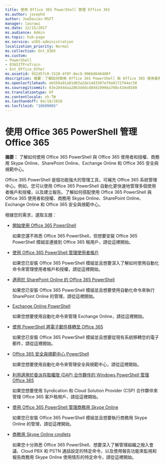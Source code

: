 ```yaml
---
title: 使用 Office 365 PowerShell 管理 Office 365
ms.author: josephd
author: JoeDavies-MSFT
manager: laurawi
ms.date: 12/15/2017
ms.audience: Admin
ms.topic: hub-page
ms.service: o365-administration
localization_priority: Normal
ms.collection: Ent_O365
ms.custom:
- PowerShell
- O365ITProTrain
- Ent_Office_Other
ms.assetid: 932d57c0-1520-4f0f-8ec9-9966d646480f
description: 摘要：了解如何使用 Office 365 PowerShell 與 Office 365 使用者和授權、商務用 Skype Online、SharePoint Online、Exchange Online 和 Office 365 安全與規範中心。
ms.openlocfilehash: eb5b9a91a81d03a2de14d3507ef9a9172f44ec58
ms.sourcegitcommit: 63e2844daa2863dddcd84819966a708c434e8580
ms.translationtype: HT
ms.contentlocale: zh-TW
ms.lasthandoff: 04/18/2018
ms.locfileid: "18609005"
---
```

# <a name="manage-office-365-with-office-365-powershell"></a>使用 Office 365 PowerShell 管理 Office 365

 **摘要：** 了解如何使用 Office 365 PowerShell 與 Office 365 使用者和授權、商務用 Skype Online、SharePoint Online、Exchange Online 和 Office 365 安全與規範中心。
  
Office 365 PowerShell 是個功能強大的管理工具，可補充 Office 365 系統管理中心。例如，您可以使用 Office 365 PowerShell 自動化更快速地管理多個使用者帳戶和授權，以及建立報告。了解如何搭配使用 Office 365 PowerShell 與 Office 365 使用者和授權、商務用 Skype Online、SharePoint Online、Exchange Online 和 Office 365 安全與規範中心。
  
根據您的需求，選取主題：
  
- [開始使用 Office 365 PowerShell](getting-started-with-office-365-powershell.md)

    如果您還不熟悉 Office 365 PowerShell，但想要安裝 Office 365 PowerShell 模組並連接到 Office 365 租用戶，請從這裡開始。

- [使用 Office 365 PowerShell 管理使用者帳戶](manage-user-accounts-and-licenses-with-office-365-powershell.md)

    如果您已安裝 Office 365 PowerShell 模組並且想要深入了解如何使用自動化命令來管理使用者帳戶和授權，請從這裡開始。

- [適用於 SharePoint Online 的 Office 365 PowerShell](https://technet.microsoft.com/library/fp161362.aspx)

    如果您已安裝 Office 365 PowerShell 模組並且想要使用自動化命令來執行 SharePoint Online 的管理，請從這裡開始。

- [Exchange Online PowerShell](https://docs.microsoft.com/powershell/exchange/exchange-online/exchange-online-powershell)

    如果您想要使用自動化命令來管理 Exchange Online，請從這裡開始。

- [使用 PowerShell 將電子郵件移轉至 Office 365](use-powershell-for-email-migration-to-office-365.md)

    如果您已安裝 Office 365 PowerShell 模組並且想要從現有系統移轉您的電子郵件，請從這裡開始。

- [Office 365 安全與規範中心 PowerShell](https://docs.microsoft.com/powershell/exchange/office-365-scc/office-365-scc-powershell)

    如果您想要使用自動化命令來管理安全與規範中心，請從這裡開始。

- [利用適用於委派存取權限 (DAP) 合作夥伴的 Windows PowerShell 管理 Office 365](manage-office-365-with-windows-powershell-for-delegated-access-permissions-dap-p.md)

    如果您想要使用 Syndication 和 Cloud Solution Provider (CSP) 合作夥伴來管理 Office 365 客戶租用戶，請從這裡開始。

- [使用 Office 365 PowerShell 管理商務用 Skype Online](manage-skype-for-business-online-with-office-365-powershell.md)

    如果您已安裝 Office 365 PowerShell 模組並且想要執行商務用 Skype Online 的管理，請從這裡開始。

- [商務用 Skype Online cmdlets](https://technet.microsoft.com/library/mt228132.aspx)

    如果您十分熟悉 Office 365 PowerShell、想要深入了解管理組織之撥入會議、Cloud PBX 和 PSTN 通話設定的特定命令，以及使用報告功能來監視和報告商務用 Skype Online 使用情形的特定命令，請從這裡開始。
